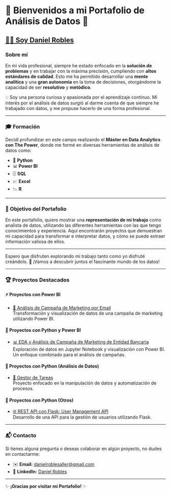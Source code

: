 # 🌟 Bienvenidos a mi Portafolio de Análisis de Datos 🌟

## <a href="https://www.linkedin.com/in/danielroblesaller" target="_blank">👨‍💻 Soy Daniel Robles</a>

### Sobre mí

En mi vida profesional, siempre he estado enfocado en la **solución de problemas** y en trabajar con la máxima precisión, cumpliendo con **altos estándares de calidad**. Esto me ha permitido desarrollar una **mente analítica** y una **gran autonomía** en la toma de decisiones, otorgándome la capacidad de ser **resolutivo** y **metódico**.

💡 Soy una persona curiosa y apasionada por el aprendizaje continuo. Mi interés por el análisis de datos surgió al darme cuenta de que siempre he trabajado con datos, y me propuse hacerlo de una forma profesional.

---

### 🎓 Formación

Decidí profundizar en este campo realizando el **Máster en Data Analytics con The Power**, donde me formé en diversas herramientas de análisis de datos como:

- 🐍 **Python**
- 📊 **Power BI**
- 🗄️ **SQL**
- 📈 **Excel**
- 📉 **R**

---

### 🎯 Objetivo del Portafolio

En este portafolio, quiero mostrar una **representación de mi trabajo** como analista de datos, utilizando las diferentes herramientas con las que tengo conocimientos y experiencia. Aquí encontrarán proyectos que demuestran mi capacidad para transformar e interpretar datos, y cómo se puede extraer información valiosa de ellos.

---

Espero que disfruten explorando mi trabajo tanto como yo disfruté creándolo. 🌟 ¡Vamos a descubrir juntos el fascinante mundo de los datos!

---

### 🏆 Proyectos Destacados

#### ⚡ Proyectos con Power BI

- [📧 Análisis de Campaña de Marketing por Email](https://github.com/DanielRobles2538/EmailCampaignAnalysis)  
  Transformación y visualización de datos de una campaña de marketing utilizando Power BI.

#### 🔗 Proyectos con Python y Power BI

- [📊 EDA y Análisis de Campaña de Marketing de Entidad Bancaria](https://github.com/DanielRobles2538/AnalisisMarketing_Python)  
  Exploración de datos en Jupyter Notebook y visualización con Power BI. Un enfoque combinado para el análisis de campañas.

#### 🐍 Proyectos con Python (Análisis de Datos)

- [📝 Gestor de Tareas](https://github.com/DanielRobles2538/GestorTareas_Python.git)  
  Proyecto enfocado en la manipulación de datos y automatización de procesos.

#### 🚀 Proyectos con Python (Otros)

- [🌐 REST API con Flask: User Management API](https://github.com/DanielRobles2538/email_restAPI)  
  Desarrollo de una API para la gestión de usuarios utilizando Flask.

---

### 📬 Contacto

Si tienes alguna pregunta o deseas colaborar en algún proyecto, no dudes en contactarme:

- ✉️ **Email:** [danielroblesaller@gmail.com](mailto:danielroblesaller@gmail.com)  
- 🔗 **LinkedIn:** [Daniel Robles](https://www.linkedin.com/in/danielroblesaller)  

---

✨ **¡Gracias por visitar mi Portafolio!** ✨

<!---# Bienvenidos a mi Portafolio de Análisis de Datos

## Soy Daniel Robles

### Sobre mí

En mi vida profesional, siempre he estado enfocado en la **solución de problemas** y en trabajar con la máxima precisión, cumpliendo con **altos estándares de calidad**. Esto me ha permitido desarrollar una **mente analítica** y una **gran autonomía** en la toma de decisiones, otorgándome la capacidad de ser **resolutivo** y **metódico**.

Soy una persona curiosa y apasionada por el aprendizaje continuo. Mi interés por el análisis de datos surgió al darme cuenta de que siempre he trabajado con datos, y me propuse hacerlo de una forma profesional.

### Formación

Decidí profundizar en este campo realizando el **Máster en Data Analytics con The Power**, donde me formé en diversas herramientas de análisis de datos como:

- **Python**
- **Power BI**
- **SQL**
- **Excel**
- **R**

### Objetivo del Portafolio

En este portafolio, quiero mostrar una **representación de mi trabajo** como analista de datos, utilizando las diferentes herramientas con las que tengo conocimientos y experiencia. Aquí encontrarán proyectos que demuestran mi capacidad para transformar e interpretar datos, y cómo se puede extraer información valiosa de ellos.

---

Espero que disfruten explorando mi trabajo tanto como yo disfruté creándolo. ¡Vamos a descubrir juntos el fascinante mundo de los datos!

---

### Proyectos Destacados

- [Proyecto Power BI: Análisis de Campaña de Marketing por Email](https://github.com/DanielRobles2538/EmailCampaignAnalysis)
  
- [Proyecto Jupyter Notebook: EDA y Análisis de Campaña de Marketing de Entidad Bancaria](https://github.com/DanielRobles2538/AnalisisMarketing_Python)

- [Proyecto REST API con Python & Flask: User management API](https://github.com/DanielRobles2538/email_restAPI)

- [Proyecto de Python: Gestor de Tareas](https://github.com/DanielRobles2538/GestorTareas_Python.git)




<!---
- [Proyecto 1: Análisis de Ventas](enlace-al-proyecto)
- [Proyecto 2: Predicción de Tendencias](enlace-al-proyecto)
- [Proyecto 3: Visualización de Datos con Power BI](enlace-al-proyecto)
--->
<!---
---
### Contacto

<!--- Si tienes alguna pregunta o deseas colaborar en algún proyecto, no dudes en contactarme: --->
<!---
- **Email:** [danielroblesaller@gmail.com](mailto:danielroblesaller@gmail.com)
- **LinkedIn:** [Daniel Robles](https://www.linkedin.com/in/danielroblesaller)
  
---

**¡Gracias por visitar mi Portafolio!**

---
<!---
https://github.com/DanielRobles2538/GestorTareas_Python.git
DanielRobles2538/DanielRobles2538 is a ✨ special ✨ repository because its `README.md` (this file) appears on your GitHub profile.
You can click the Preview link to take a look at your changes.
--->
